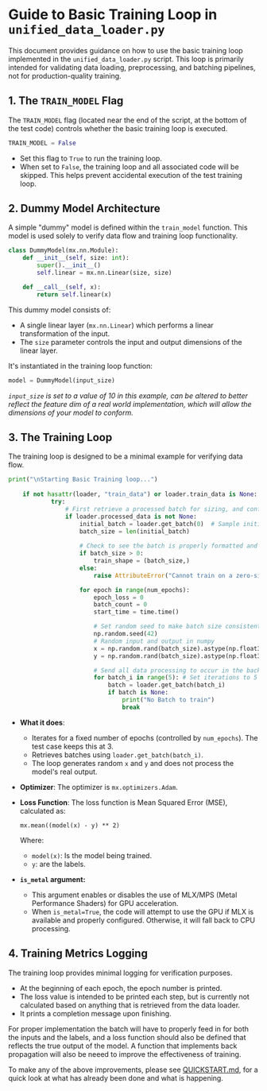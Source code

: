 # Guide to Basic Training Loop in `unified_data_loader.py`

This document provides guidance on how to use the basic training loop implemented in the `unified_data_loader.py` script. This loop is primarily intended for validating data loading, preprocessing, and batching pipelines, not for production-quality training.

## 1. The `TRAIN_MODEL` Flag

The `TRAIN_MODEL` flag (located near the end of the script, at the bottom of the test code) controls whether the basic training loop is executed.

```python
TRAIN_MODEL = False
```

*   Set this flag to `True` to run the training loop.
*   When set to `False`, the training loop and all associated code will be skipped. This helps prevent accidental execution of the test training loop.

## 2. Dummy Model Architecture

A simple "dummy" model is defined within the `train_model` function. This model is used solely to verify data flow and training loop functionality.

```python
class DummyModel(mx.nn.Module):
    def __init__(self, size: int):
        super().__init__()
        self.linear = mx.nn.Linear(size, size)

    def __call__(self, x):
        return self.linear(x)
```

This dummy model consists of:

*   A single linear layer (`mx.nn.Linear`) which performs a linear transformation of the input.
*   The `size` parameter controls the input and output dimensions of the linear layer.

It's instantiated in the training loop function:
```python
model = DummyModel(input_size)
```

*`input_size` is set to a value of 10 in this example, can be altered to better reflect the feature dim of a real world implementation, which will allow the dimensions of your model to conform.*

## 3. The Training Loop

The training loop is designed to be a minimal example for verifying data flow.

```python
print("\nStarting Basic Training loop...")
        
    if not hasattr(loader, "train_data") or loader.train_data is None:
            try:
                # First retrieve a processed batch for sizing, and confirm batch size
                if loader.processed_data is not None:
                    initial_batch = loader.get_batch(0)  # Sample initial batch to get size
                    batch_size = len(initial_batch)
                    
                    # Check to see the batch is properly formatted and a good size
                    if batch_size > 0:
                        train_shape = (batch_size,)
                    else:
                        raise AttributeError("Cannot train on a zero-sized batch")

                    for epoch in range(num_epochs):
                        epoch_loss = 0
                        batch_count = 0
                        start_time = time.time()

                        # Set random seed to make batch size consistent
                        np.random.seed(42)
                        # Random input and output in numpy
                        x = np.random.rand(batch_size).astype(np.float32)
                        y = np.random.rand(batch_size).astype(np.float32)

                        # Send all data processing to occur in the backend
                        for batch_i in range(5): # Set iterations to 5 for demonstration
                            batch = loader.get_batch(batch_i)
                            if batch is None:
                                print("No Batch to train")
                                break
```

*   **What it does**:
    *   Iterates for a fixed number of epochs (controlled by `num_epochs`). The test case keeps this at 3.
    *   Retrieves batches using `loader.get_batch(batch_i)`.
    *   The loop generates random `x` and `y` and does not process the model's real output.
*   **Optimizer**: The optimizer is `mx.optimizers.Adam`.
*   **Loss Function**: The loss function is Mean Squared Error (MSE), calculated as:

    ```
    mx.mean((model(x) - y) ** 2)
    ```

    Where:

    *   `model(x)`: Is the model being trained.
    *   `y`: are the labels.
*   **`is_metal` argument:**
    *   This argument enables or disables the use of MLX/MPS (Metal Performance Shaders) for GPU acceleration.
    *   When `is_metal=True`, the code will attempt to use the GPU if MLX is available and properly configured. Otherwise, it will fall back to CPU processing.

## 4. Training Metrics Logging

The training loop provides minimal logging for verification purposes.

*   At the beginning of each epoch, the epoch number is printed.
*   The loss value is intended to be printed each step, but is currently not calculated based on anything that is retrieved from the data loader.
*   It prints a completion message upon finishing.

For proper implementation the batch will have to properly feed in for both the inputs and the labels, and a loss function should also be defined that reflects the true output of the model. A function that implements back propagation will also be neeed to improve the effectiveness of training.

To make any of the above improvements, please see [QUICKSTART.md](./QUICKSTART.md), for a quick look at what has already been done and what is happening.


